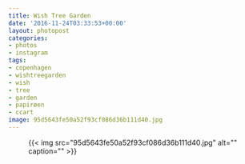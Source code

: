 ```yaml
---
title: Wish Tree Garden
date: '2016-11-24T03:33:53+00:00'
layout: photopost
categories:
- photos
- instagram
tags:
- copenhagen
- wishtreegarden
- wish
- tree
- garden
- papirøen
- ccart
image: 95d5643fe50a52f93cf086d36b111d40.jpg
---
```


<figure class="photo photo--square">
  {{< img src="95d5643fe50a52f93cf086d36b111d40.jpg" alt="" caption="" >}}

</figure>




